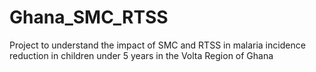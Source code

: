 # Ghana_SMC_RTSS
Project to understand the impact of SMC and RTSS in malaria incidence reduction in children under 5 years in the Volta Region of Ghana
